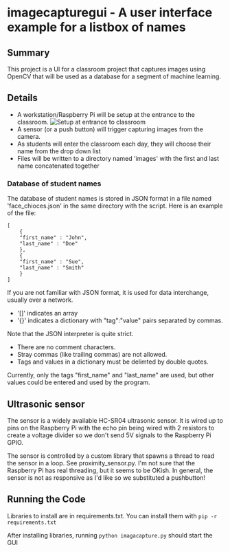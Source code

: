 # imagecapturegui - A user interface example for a listbox of names

## Summary
This project is a UI for a
classroom project that captures images using OpenCV that will be used as
a database for a segment of machine learning.

## Details

- A workstation/Raspberry Pi will be setup at the entrance to the classroom. ![Setup at entrance to classroom](https://github.com/ericzundel/imagecapturegui/CameraAndButton.png)
- A sensor (or a push button) will trigger capturing images from the camera.
- As students will enter the classroom each day, they will choose their name from the drop down list
- Files will be written to a directory named 'images' with the
  first and last name concatenated together

### Database of student names

The database of student names is stored in JSON format in a file named 'face_chioces.json' in the same directory with the script.  Here is an example of the file:

```
[
    {
	"first_name" : "John",
	"last_name" : "Doe"
    },
    {
	"first_name" : "Sue",
	"last_name" : "Smith"
    }
]
```

If you are not familiar with JSON format, it is used for data interchange,
usually over a network.

- '[]' indicates an array
- '{}' indicates a dictionary with "tag":"value" pairs separated by commas.

Note that the JSON interpreter is quite strict.

- There are no comment characters.
- Stray commas (like trailing commas) are not allowed.
- Tags and values in a dictionary must be delimted by double quotes.

Currently, only the tags "first_name" and "last_name" are used, but other values could be entered and used by the program.

## Ultrasonic sensor

The sensor is a widely available HC-SR04 ultrasonic sensor. It is wired up to pins on the Raspberry Pi
with the echo pin being wired with 2 resistors to create a voltage divider so we don't send 5V signals 
to the Raspberry Pi GPIO.

The sensor is controlled by a custom library that spawns a thread to read the sensor in a loop.
See proximity_sensor.py.  I'm not sure that the Raspberry Pi has real threading, but it seems to be 
OKish. In general, the sensor is not as responsive as I'd like so we substituted a pushbutton!

## Running the Code

Libraries to install are in requirements.txt.  You can install them with `pip -r requirements.txt`

After installing libraries, running `python imagacapture.py` should start the GUI
